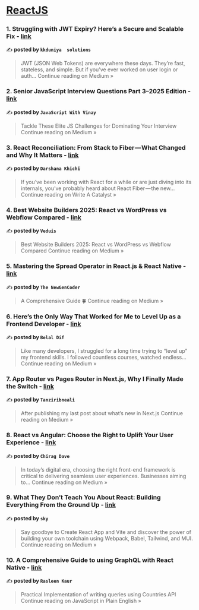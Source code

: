 
<h1><a href=https://medium.com/tag/reactjs/recommended target="_blank" rel="noopener noreferrer">ReactJS</a></h1>
<h3>1. Struggling with JWT Expiry? Here’s a Secure and Scalable Fix - <a href="https://medium.com/@kkduniya/struggling-with-jwt-expiry-heres-a-secure-and-scalable-fix-9b277a23e7a2?source=rss------reactjs-5" target="_blank" rel="noopener noreferrer">link</a></h3>

✍️ **posted by `kkduniya  solutions`**

<blockquote>JWT (JSON Web Tokens) are everywhere these days. They’re fast, stateless, and simple. But if you’ve ever worked on user login or auth…
Continue reading on Medium »</blockquote>

<h3>2.  Senior JavaScript Interview Questions Part 3–2025 Edition - <a href="https://medium.com/@javaScriptwithvinay/senior-javascript-interview-questions-part-3-2025-edition-c95fbd45e18a?source=rss------reactjs-5" target="_blank" rel="noopener noreferrer">link</a></h3>

✍️ **posted by `JavaScript With Vinay`**

<blockquote>Tackle These Elite JS Challenges for Dominating Your Interview
Continue reading on Medium »</blockquote>

<h3>3. React Reconciliation: From Stack to Fiber — What Changed and Why It Matters - <a href="https://medium.com/write-a-catalyst/react-reconciliation-from-stack-to-fiber-what-changed-and-why-it-matters-8dfd65be2c79?source=rss------reactjs-5" target="_blank" rel="noopener noreferrer">link</a></h3>

✍️ **posted by `Darshana Khichi`**

<blockquote>If you’ve been working with React for a while or are just diving into its internals, you’ve probably heard about React Fiber — the new…
Continue reading on Write A Catalyst »</blockquote>

<h3>4. Best Website Builders 2025: React vs WordPress vs Webflow Compared - <a href="https://medium.com/@Veduis/best-website-builders-2025-react-vs-wordpress-vs-webflow-compared-ed2678c2b637?source=rss------reactjs-5" target="_blank" rel="noopener noreferrer">link</a></h3>

✍️ **posted by `Veduis`**

<blockquote>Best Website Builders 2025: React vs WordPress vs Webflow Compared
Continue reading on Medium »</blockquote>

<h3>5.  Mastering the Spread Operator in React.js & React Native   - <a href="https://medium.com/@theNewGenCoder/mastering-the-spread-operator-in-react-js-react-native-2de563ea8c75?source=rss------reactjs-5" target="_blank" rel="noopener noreferrer">link</a></h3>

✍️ **posted by `The NewGenCoder`**

<blockquote>A Comprehensive Guide 🍀
Continue reading on Medium »</blockquote>

<h3>6. Here’s the Only Way That Worked for Me to Level Up as a Frontend Developer - <a href="https://medium.com/@belal25dif/heres-the-only-way-that-worked-for-me-to-level-up-as-a-frontend-developer-5a0a422f68a0?source=rss------reactjs-5" target="_blank" rel="noopener noreferrer">link</a></h3>

✍️ **posted by `Belal Dif`**

<blockquote>Like many developers, I struggled for a long time trying to “level up” my frontend skills. I followed countless courses, watched endless…
Continue reading on Medium »</blockquote>

<h3>7. App Router vs Pages Router in Next.js, Why I Finally Made the Switch - <a href="https://medium.com/@tanziribneali/app-router-vs-pages-router-in-next-js-why-i-finally-made-the-switch-b704a97b2be0?source=rss------reactjs-5" target="_blank" rel="noopener noreferrer">link</a></h3>

✍️ **posted by `Tanziribneali`**

<blockquote>After publishing my last post about what’s new in Next.js
Continue reading on Medium »</blockquote>

<h3>8. React vs Angular: Choose the Right to Uplift Your User Experience - <a href="https://medium.com/@chirag.dave/react-vs-angular-choose-the-right-to-uplift-your-user-experience-cc0e3638453e?source=rss------reactjs-5" target="_blank" rel="noopener noreferrer">link</a></h3>

✍️ **posted by `Chirag Dave`**

<blockquote>In today’s digital era, choosing the right front-end framework is critical to delivering seamless user experiences. Businesses aiming to…
Continue reading on Medium »</blockquote>

<h3>9. What They Don’t Teach You About React: Building Everything From the Ground Up - <a href="https://medium.com/@skyshots/what-they-dont-teach-you-about-react-building-everything-from-the-ground-up-b6ee2d4883b0?source=rss------reactjs-5" target="_blank" rel="noopener noreferrer">link</a></h3>

✍️ **posted by `sky`**

<blockquote>Say goodbye to Create React App and Vite and discover the power of building your own toolchain using Webpack, Babel, Tailwind, and MUI.
Continue reading on Medium »</blockquote>

<h3>10. A Comprehensive Guide to using GraphQL with React Native - <a href="https://javascript.plainenglish.io/a-comprehensive-guide-to-using-graphql-with-react-native-aa7a3855c1a0?source=rss------reactjs-5" target="_blank" rel="noopener noreferrer">link</a></h3>

✍️ **posted by `Rasleen Kaur`**

<blockquote>Practical Implementation of writing queries using Countries API
Continue reading on JavaScript in Plain English »</blockquote>

